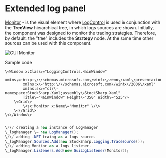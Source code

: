 # Extended log panel

[Monitor](../api/StockSharp.Xaml.Monitor.html) \- is the visual element where [LogControl](GUILogControl.md) is used in conjunction with the **TreeView** hierarchical tree, in which logs sources are shown. Initially, the component was designed to monitor the trading strategies. Therefore, by default, the "tree" includes the **Strategy** node. At the same time other sources can be used with this component. 

![GUI Monitor](~/images/GUI_Monitor.png)

Sample code

```xaml
\<Window x:Class\="LoggingControls.MainWindow"
        xmlns\="http:\/\/schemas.microsoft.com\/winfx\/2006\/xaml\/presentation"
        xmlns:x\="http:\/\/schemas.microsoft.com\/winfx\/2006\/xaml"
        xmlns:sx\="clr\-namespace:StockSharp.Xaml;assembly\=StockSharp.Xaml"
        Title\="MainWindow" Height\="350" Width\="525"\>
    \<Grid\>
        \<sx:Monitor x:Name\="Monitor" \/\>
    \<\/Grid\>
\<\/Window\>
				
```
```cs
\/\/ creating a new instance of LogManager
\_logManager \= new LogManager();
\/\/ adding .NET traing as a logs source.
\_logManager.Sources.Add(new StockSharp.Logging.TraceSource());
\/\/ adding Monitor as a logs listener.
\_logManager.Listeners.Add(new GuiLogListener(Monitor));
                  
```

